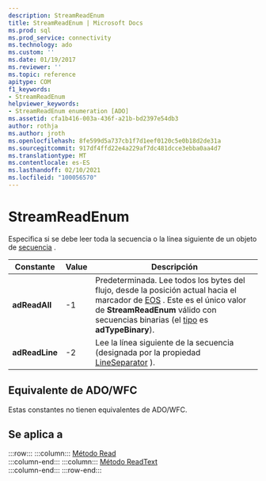 ```yaml
---
description: StreamReadEnum
title: StreamReadEnum | Microsoft Docs
ms.prod: sql
ms.prod_service: connectivity
ms.technology: ado
ms.custom: ''
ms.date: 01/19/2017
ms.reviewer: ''
ms.topic: reference
apitype: COM
f1_keywords:
- StreamReadEnum
helpviewer_keywords:
- StreamReadEnum enumeration [ADO]
ms.assetid: cfa1b416-003a-436f-a21b-bd2397e54db3
author: rothja
ms.author: jroth
ms.openlocfilehash: 8fe599d5a737cb1f7d1eef0120c5e0b18d2de31a
ms.sourcegitcommit: 917df4ffd22e4a229af7dc481dcce3ebba0aa4d7
ms.translationtype: MT
ms.contentlocale: es-ES
ms.lasthandoff: 02/10/2021
ms.locfileid: "100056570"
---
```

# <a name="streamreadenum"></a>StreamReadEnum
Especifica si se debe leer toda la secuencia o la línea siguiente de un objeto de [secuencia](./stream-object-ado.md) .  
  
|Constante|Value|Descripción|  
|--------------|-----------|-----------------|  
|**adReadAll**|-1|Predeterminada. Lee todos los bytes del flujo, desde la posición actual hacia el marcador de [EOS](./eos-property.md) . Este es el único valor de **StreamReadEnum** válido con secuencias binarias (el [tipo](./type-property-ado-stream.md) es **adTypeBinary**).|  
|**adReadLine**|-2|Lee la línea siguiente de la secuencia (designada por la propiedad [LineSeparator](./lineseparator-property-ado.md) ).|  
  
## <a name="adowfc-equivalent"></a>Equivalente de ADO/WFC  
 Estas constantes no tienen equivalentes de ADO/WFC.  
  
## <a name="applies-to"></a>Se aplica a  

:::row:::
    :::column:::
        [Método Read](./read-method.md)  
    :::column-end:::
    :::column:::
        [Método ReadText](./readtext-method.md)  
    :::column-end:::
:::row-end:::